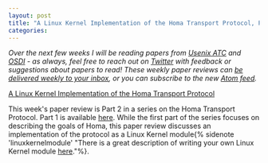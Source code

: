 ```yaml
---
layout: post
title: "A Linux Kernel Implementation of the Homa Transport Protocol, Part 2"
categories:
---
```


_Over the next few weeks I will be reading papers from [Usenix ATC](https://www.usenix.org/conference/atc21) and [OSDI](https://www.usenix.org/conference/osdi21) - as always, feel free to reach out on [Twitter](https://twitter.com/micahlerner) with feedback or suggestions about papers to read! These weekly paper reviews can [be delivered weekly to your inbox](https://tinyletter.com/micahlerner/), or you can subscribe to the new [Atom feed](https://www.micahlerner.com/feed.xml)._

[A Linux Kernel Implementation of the Homa Transport Protocol](https://www.usenix.org/system/files/atc21-ousterhout.pdf)

This week's paper review is Part 2 in a series on the Homa Transport Protocol. Part 1 is available [here](TODO). While the first part of the series focuses on describing the goals of Homa, this paper review discusses an implementation of the protocol as a Linux Kernel module{% sidenote 'linuxkernelmodule' "There is a great description of writing your own Linux Kernel module [here](https://linux-kernel-labs.github.io/refs/heads/master/labs/kernel_modules.html)."%}.
